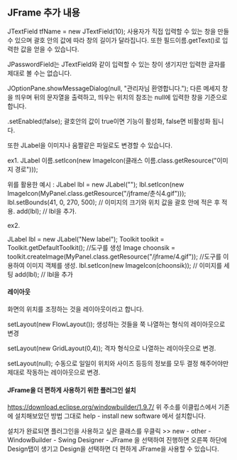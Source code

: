 

## JFrame 추가 내용



JTextField tfName = new JTextField(10);
사용자가 직접 입력할 수 있는 창을 만들 수 있으며 괄호 안의 값에 따라 창의 길이가 달라집니다.
또한 필드이름.getText()로 입력한 값을 얻을 수 있습니다.

JPasswordField는 JTextField와 같이 입력할 수 있는 창이 생기지만 입력한 글자를 제대로 볼 수는 없습니다.

JOptionPane.showMessageDialog(null, "관리자님 환영합니다.");
다른 메세지 창을 띄우며 뒤의 문자열을 출력하고, 띄우는 위치의 참조는 null에 입력한 창을 기준으로 합니다.

.setEnabled(false); 괄호안의 값이 true이면 기능이 활성화, false면 비활성화 됩니다.



또한 JLabel을 이미지나 움짤같은 파일로도 변경할 수 있습니다.



ex1.
JLabel 이름.setIcon(new ImageIcon(클래스 이름.class.getResource("이미지 경로")));

위를 활용한 예시 :
JLabel lbl = new JLabel("");
lbl.setIcon(new ImageIcon(MyPanel.class.getResource("/jframe/춘식4.gif")));
lbl.setBounds(41, 0, 270, 500);       // 이미지의 크기와 위치 값을 괄호 안에 적은 후 적용.
add(lbl);                        // lbl을 추가.


ex2.

JLabel lbl = new JLabel("New label");
Toolkit toolkit = Toolkit.getDefaultToolkit();  //도구를 생성
Image choonsik = toolkit.createImage(MyPanel.class.getResource("/jframe/4.gif")); //도구를 이용하여 이미지 객체를 생성.
lbl.setIcon(new ImageIcon(choonsik));   // 이미지를 세팅
add(lbl);   // lbl을 추가



#### 레이아웃

화면의 위치를 조정하는 것을 레이아웃이라고 합니다.

setLayout(new FlowLayout()); 
생성하는 것들을 쭉 나열하는 형식의 레이아웃으로 변경

setLayout(new GridLayout(0,4)); 
격자 형식으로 나열하는 레이아웃으로 변경.

setLayout(null); 
수동으로 일일이 위치와 사이즈 등등의 정보를 모두 결정 해주어야만 제대로 작동하는 레이아웃으로 변경.


#### JFrame을 더 편하게 사용하기 위한 플러그인 설치


https://download.eclipse.org/windowbuilder/1.9.7/
위 주소를 이클립스에서 기존에 설치해보았던 방법 그대로
help - install new software 에서 설치합니다.

설치가 완료되면 플러그인을 사용하고 싶은 클래스를 우클릭 >>
new - other - WindowBuilder - Swing Designer - JFrame 을 선택하여 진행하면 오른쪽 하단에 Design탭이 생기고 Design을 선택하면 더 편하게 JFrame을 사용할 수 있습니다.

